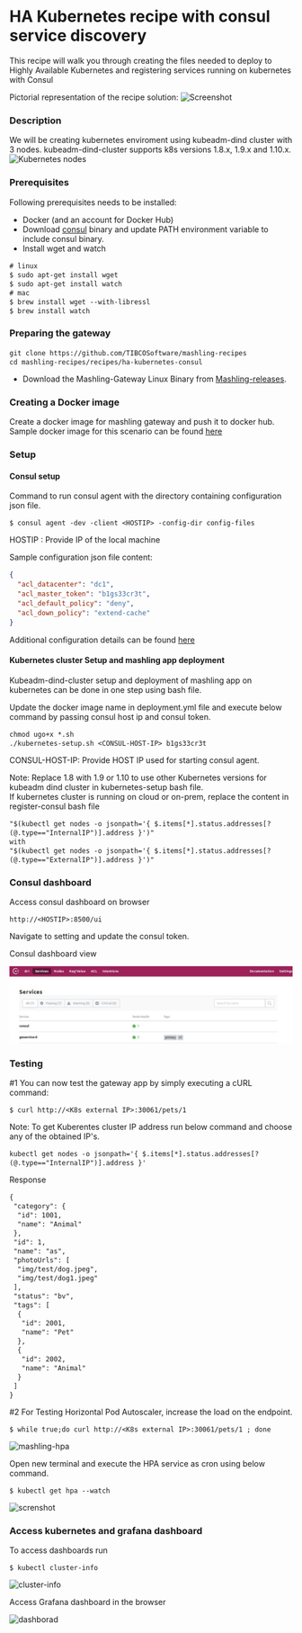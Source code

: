 # HA Kubernetes recipe with consul service discovery
This recipe will walk you through creating the files needed to deploy to Highly Available Kubernetes and registering services running on kubernetes with Consul

Pictorial representation of the recipe solution:
![Screenshot](images/HA-RECIPE.jpg)

### Description
We will be creating kubernetes enviroment using kubeadm-dind cluster with 3 nodes. kubeadm-dind-cluster supports k8s versions 1.8.x, 1.9.x and 1.10.x.<br>
![Kubernetes nodes](images/nodes.jpg)

### Prerequisites
Following prerequisites needs to be installed:
* Docker (and an account for Docker Hub)
* Download [consul](https://www.consul.io/downloads.html) binary and update PATH environment variable to include consul binary.
* Install wget and watch
```
# linux
$ sudo apt-get install wget
$ sudo apt-get install watch
# mac
$ brew install wget --with-libressl
$ brew install watch
```

### Preparing the gateway
```
git clone https://github.com/TIBCOSoftware/mashling-recipes
cd mashling-recipes/recipes/ha-kubernetes-consul
```
* Download the Mashling-Gateway Linux Binary from [Mashling-releases](https://github.com/TIBCOSoftware/mashling/releases). 

### Creating a Docker image
Create a docker image for mashling gateway and push it to docker hub. Sample docker image for this scenario can be found [here](https://hub.docker.com/r/mashling/mashling-ha-kubernetes/)


### Setup
#### Consul setup
Command to run consul agent with the directory containing configuration json file.
```
$ consul agent -dev -client <HOSTIP> -config-dir config-files
```
HOSTIP : Provide IP of the local machine <br>

Sample configuration json file content:
```json
{
  "acl_datacenter": "dc1",
  "acl_master_token": "b1gs33cr3t",
  "acl_default_policy": "deny",
  "acl_down_policy": "extend-cache"
}
```
Additional configuration details can be found [here](https://www.consul.io/docs/guides/acl.html) <br>

 
#### Kubernetes cluster Setup and mashling app deployment
Kubeadm-dind-cluster setup and deployment of mashling app on kubernetes can be done in one step using bash file.

Update the docker image name in deployment.yml file and execute below command by passing consul host ip and consul token.

```
chmod ugo+x *.sh
./kubernetes-setup.sh <CONSUL-HOST-IP> b1gs33cr3t
```
CONSUL-HOST-IP: Provide HOST IP used for starting consul agent.

Note: Replace 1.8 with 1.9 or 1.10 to use other Kubernetes versions for kubeadm dind cluster in kubernetes-setup bash file.<br>
If kubernetes cluster is running on cloud or on-prem, replace the content in register-consul bash file
```
"$(kubectl get nodes -o jsonpath='{ $.items[*].status.addresses[?(@.type=="InternalIP")].address }')" 
with 
"$(kubectl get nodes -o jsonpath='{ $.items[*].status.addresses[?(@.type=="ExternalIP")].address }')"
```


### Consul dashboard
Access consul dashboard on browser
```
http://<HOSTIP>:8500/ui
```
Navigate to setting and update the consul token. 

Consul dashboard view 

![view](images/consul.jpg)

### Testing 
#1 You can now test the gateway app by simply executing a cURL command: <br>

```
$ curl http://<K8s external IP>:30061/pets/1
```
Note: To get Kuberentes cluster IP address run below command and choose any of the obtained IP's.
```
kubectl get nodes -o jsonpath='{ $.items[*].status.addresses[?(@.type=="InternalIP")].address }'
``` 
Response 
```
{
 "category": {
  "id": 1001,
  "name": "Animal"
 },
 "id": 1,
 "name": "as",
 "photoUrls": [
  "img/test/dog.jpeg",
  "img/test/dog1.jpeg"
 ],
 "status": "bv",
 "tags": [
  {
   "id": 2001,
   "name": "Pet"
  },
  {
   "id": 2002,
   "name": "Animal"
  }
 ]
}
```

#2 For Testing Horizontal Pod Autoscaler, increase the load on the endpoint.

```
$ while true;do curl http://<K8s external IP>:30061/pets/1 ; done
```

![mashling-hpa](images/mashling-hpa.jpg)

Open new terminal and execute the HPA service as cron using below command. 
```
$ kubectl get hpa --watch
```

![screnshot](images/HA-Log.jpg)

### Access kubernetes and grafana dashboard

To access dashboards run
```
$ kubectl cluster-info
```
![cluster-info](images/info.jpg)


Access Grafana dashboard in the browser

![dashborad](images/grafana-dashboard.jpg)